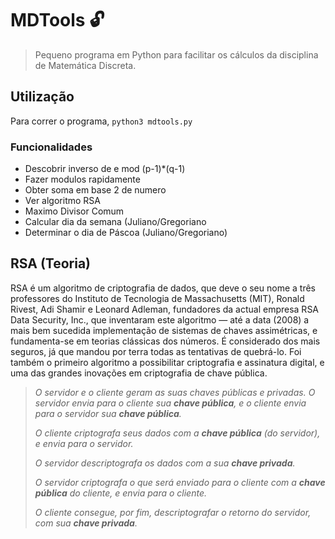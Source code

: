 # MDTools :unlock:
> Pequeno programa em Python para facilitar os cálculos da disciplina de Matemática Discreta.

## Utilização

Para correr o programa, `python3 mdtools.py`

### Funcionalidades
- Descobrir inverso de e mod (p-1)*(q-1)
- Fazer modulos rapidamente
- Obter soma em base 2 de numero
- Ver algoritmo RSA
- Maximo Divisor Comum
- Calcular dia da semana (Juliano/Gregoriano
- Determinar o dia de Páscoa (Juliano/Gregoriano)

## RSA (Teoria)

RSA é um algoritmo de criptografia de dados, que deve o seu nome a três professores do Instituto de Tecnologia de Massachusetts (MIT), Ronald Rivest, Adi Shamir e Leonard Adleman, fundadores da actual empresa RSA Data Security, Inc., que inventaram este algoritmo — até a data (2008) a mais bem sucedida implementação de sistemas de chaves assimétricas, e fundamenta-se em teorias clássicas dos números. É considerado dos mais seguros, já que mandou por terra todas as tentativas de quebrá-lo. Foi também o primeiro algoritmo a possibilitar criptografia e assinatura digital, e uma das grandes inovações em criptografia de chave pública.

> _O servidor e o cliente geram as suas chaves públicas e privadas. O servidor envia para o cliente sua_ **_chave pública_**_, e o cliente
> envia para o servidor sua_ **_chave pública_**_._
> 
> _O cliente criptografa seus dados com a_ **_chave pública_** _(do servidor),_  _e envia para o servidor._
> 
> _O servidor descriptografa os dados com a sua_ **_chave privada_**_._
> 
> _O servidor criptografa o que será enviado para o cliente com a_ **_chave pública_** _do cliente, e envia para o cliente._
>
>_O cliente consegue, por fim, descriptografar o retorno do servidor, com sua_ **_chave privada_**_._


